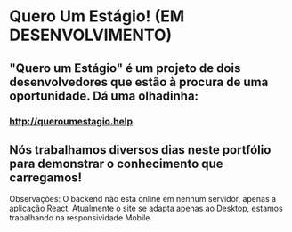 # Quero Um Estágio! (EM DESENVOLVIMENTO)
## "Quero um Estágio" é um projeto de dois desenvolvedores que estão à procura de uma oportunidade. Dá uma olhadinha:
### http://queroumestagio.help
## Nós trabalhamos diversos dias neste portfólio para demonstrar o conhecimento que carregamos!

Observações:
O backend não está online em nenhum servidor, apenas a aplicação React.
Atualmente o site se adapta apenas ao Desktop, estamos trabalhando na responsividade Mobile.
